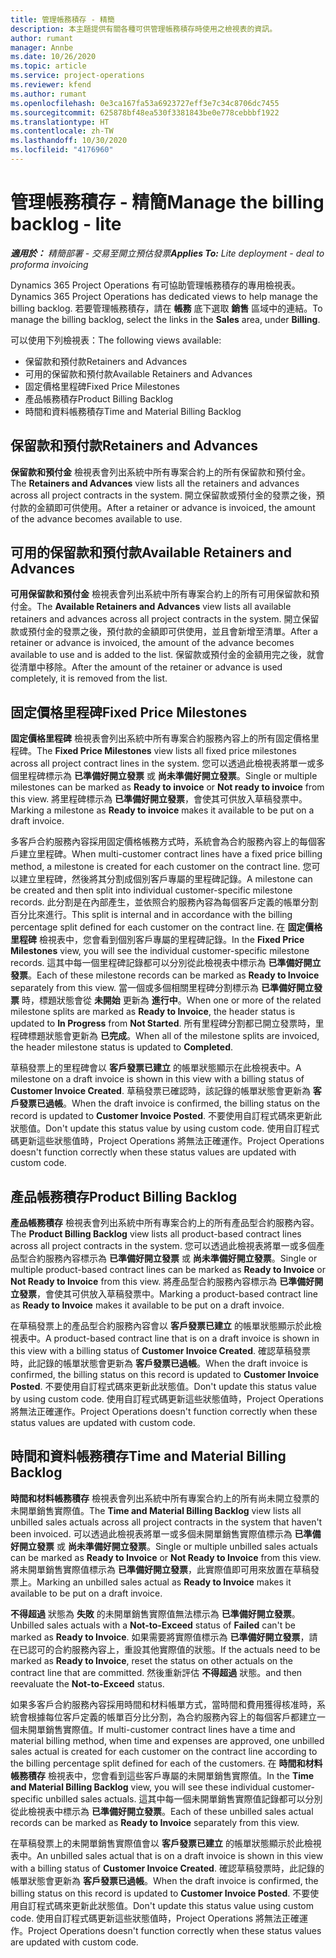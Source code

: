 ```yaml
---
title: 管理帳務積存 - 精簡
description: 本主題提供有關各種可供管理帳務積存時使用之檢視表的資訊。
author: rumant
manager: Annbe
ms.date: 10/26/2020
ms.topic: article
ms.service: project-operations
ms.reviewer: kfend
ms.author: rumant
ms.openlocfilehash: 0e3ca167fa53a6923727eff3e7c34c8706dc7455
ms.sourcegitcommit: 625878bf48ea530f3381843be0e778cebbbf1922
ms.translationtype: HT
ms.contentlocale: zh-TW
ms.lasthandoff: 10/30/2020
ms.locfileid: "4176960"
---
```

# <a name="manage-the-billing-backlog---lite"></a><span data-ttu-id="3eb9d-103">管理帳務積存 - 精簡</span><span class="sxs-lookup"><span data-stu-id="3eb9d-103">Manage the billing backlog - lite</span></span>

<span data-ttu-id="3eb9d-104">_**適用於：** 精簡部署 - 交易至開立預估發票_</span><span class="sxs-lookup"><span data-stu-id="3eb9d-104">_**Applies To:** Lite deployment - deal to proforma invoicing_</span></span>

<span data-ttu-id="3eb9d-105">Dynamics 365 Project Operations 有可協助管理帳務積存的專用檢視表。</span><span class="sxs-lookup"><span data-stu-id="3eb9d-105">Dynamics 365 Project Operations has dedicated views to help manage the billing backlog.</span></span> <span data-ttu-id="3eb9d-106">若要管理帳務積存，請在 **帳務** 底下選取 **銷售** 區域中的連結。</span><span class="sxs-lookup"><span data-stu-id="3eb9d-106">To manage the billing backlog, select the links in the **Sales** area, under **Billing**.</span></span> 

<span data-ttu-id="3eb9d-107">可以使用下列檢視表：</span><span class="sxs-lookup"><span data-stu-id="3eb9d-107">The following views available:</span></span>

- <span data-ttu-id="3eb9d-108">保留款和預付款</span><span class="sxs-lookup"><span data-stu-id="3eb9d-108">Retainers and Advances</span></span>
- <span data-ttu-id="3eb9d-109">可用的保留款和預付款</span><span class="sxs-lookup"><span data-stu-id="3eb9d-109">Available Retainers and Advances</span></span>
- <span data-ttu-id="3eb9d-110">固定價格里程碑</span><span class="sxs-lookup"><span data-stu-id="3eb9d-110">Fixed Price Milestones</span></span>
- <span data-ttu-id="3eb9d-111">產品帳務積存</span><span class="sxs-lookup"><span data-stu-id="3eb9d-111">Product Billing Backlog</span></span>
- <span data-ttu-id="3eb9d-112">時間和資料帳務積存</span><span class="sxs-lookup"><span data-stu-id="3eb9d-112">Time and Material Billing Backlog</span></span>

## <a name="retainers-and-advances"></a><span data-ttu-id="3eb9d-113">保留款和預付款</span><span class="sxs-lookup"><span data-stu-id="3eb9d-113">Retainers and Advances</span></span>

<span data-ttu-id="3eb9d-114">**保留款和預付金** 檢視表會列出系統中所有專案合約上的所有保留款和預付金。</span><span class="sxs-lookup"><span data-stu-id="3eb9d-114">The **Retainers and Advances** view lists all the retainers and advances across all project contracts in the system.</span></span> <span data-ttu-id="3eb9d-115">開立保留款或預付金的發票之後，預付款的金額即可供使用。</span><span class="sxs-lookup"><span data-stu-id="3eb9d-115">After a retainer or advance is invoiced, the amount of the advance becomes available to use.</span></span>

## <a name="available-retainers-and-advances"></a><span data-ttu-id="3eb9d-116">可用的保留款和預付款</span><span class="sxs-lookup"><span data-stu-id="3eb9d-116">Available Retainers and Advances</span></span>

<span data-ttu-id="3eb9d-117">**可用保留款和預付金** 檢視表會列出系統中所有專案合約上的所有可用保留款和預付金。</span><span class="sxs-lookup"><span data-stu-id="3eb9d-117">The **Available Retainers and Advances** view lists all available retainers and advances across all project contracts in the system.</span></span> <span data-ttu-id="3eb9d-118">開立保留款或預付金的發票之後，預付款的金額即可供使用，並且會新增至清單。</span><span class="sxs-lookup"><span data-stu-id="3eb9d-118">After a retainer or advance is invoiced, the amount of the advance becomes available to use and is added to the list.</span></span> <span data-ttu-id="3eb9d-119">保留款或預付金的金額用完之後，就會從清單中移除。</span><span class="sxs-lookup"><span data-stu-id="3eb9d-119">After the amount of the retainer or advance is used completely, it is removed from the list.</span></span>

## <a name="fixed-price-milestones"></a><span data-ttu-id="3eb9d-120">固定價格里程碑</span><span class="sxs-lookup"><span data-stu-id="3eb9d-120">Fixed Price Milestones</span></span>

<span data-ttu-id="3eb9d-121">**固定價格里程碑** 檢視表會列出系統中所有專案合約服務內容上的所有固定價格里程碑。</span><span class="sxs-lookup"><span data-stu-id="3eb9d-121">The **Fixed Price Milestones** view lists all fixed price milestones across all project contract lines in the system.</span></span> <span data-ttu-id="3eb9d-122">您可以透過此檢視表將單一或多個里程碑標示為 **已準備好開立發票** 或 **尚未準備好開立發票**。</span><span class="sxs-lookup"><span data-stu-id="3eb9d-122">Single or multiple milestones can be marked as **Ready to invoice** or **Not ready to invoice** from this view.</span></span> <span data-ttu-id="3eb9d-123">將里程碑標示為 **已準備好開立發票**，會使其可供放入草稿發票中。</span><span class="sxs-lookup"><span data-stu-id="3eb9d-123">Marking a milestone as **Ready to invoice** makes it available to be put on a draft invoice.</span></span>

<span data-ttu-id="3eb9d-124">多客戶合約服務內容採用固定價格帳務方式時，系統會為合約服務內容上的每個客戶建立里程碑。</span><span class="sxs-lookup"><span data-stu-id="3eb9d-124">When multi-customer contract lines have a fixed price billing method, a milestone is created for each customer on the contract line.</span></span> <span data-ttu-id="3eb9d-125">您可以建立里程碑，然後將其分割成個別客戶專屬的里程碑記錄。</span><span class="sxs-lookup"><span data-stu-id="3eb9d-125">A milestone can be created and then split into individual customer-specific milestone records.</span></span> <span data-ttu-id="3eb9d-126">此分割是在內部產生，並依照合約服務內容為每個客戶定義的帳單分割百分比來進行。</span><span class="sxs-lookup"><span data-stu-id="3eb9d-126">This split is internal and in accordance with the billing percentage split defined for each customer on the contract line.</span></span> <span data-ttu-id="3eb9d-127">在 **固定價格里程碑** 檢視表中，您會看到個別客戶專屬的里程碑記錄。</span><span class="sxs-lookup"><span data-stu-id="3eb9d-127">In the **Fixed Price Milestones** view, you will see the individual customer-specific milestone records.</span></span> <span data-ttu-id="3eb9d-128">這其中每一個里程碑記錄都可以分別從此檢視表中標示為 **已準備好開立發票**。</span><span class="sxs-lookup"><span data-stu-id="3eb9d-128">Each of these milestone records can be marked as **Ready to Invoice** separately from this view.</span></span> <span data-ttu-id="3eb9d-129">當一個或多個相關里程碑分割標示為 **已準備好開立發票** 時，標題狀態會從 **未開始** 更新為 **進行中**。</span><span class="sxs-lookup"><span data-stu-id="3eb9d-129">When one or more of the related milestone splits are marked as **Ready to Invoice**, the header status is updated to **In Progress** from **Not Started**.</span></span> <span data-ttu-id="3eb9d-130">所有里程碑分割都已開立發票時，里程碑標題狀態會更新為 **已完成**。</span><span class="sxs-lookup"><span data-stu-id="3eb9d-130">When all of the milestone splits are invoiced, the header milestone status is updated to **Completed**.</span></span>

<span data-ttu-id="3eb9d-131">草稿發票上的里程碑會以 **客戶發票已建立** 的帳單狀態顯示在此檢視表中。</span><span class="sxs-lookup"><span data-stu-id="3eb9d-131">A milestone on a draft invoice is shown in this view with a billing status of **Customer Invoice Created**.</span></span> <span data-ttu-id="3eb9d-132">草稿發票已確認時，該記錄的帳單狀態會更新為 **客戶發票已過帳**。</span><span class="sxs-lookup"><span data-stu-id="3eb9d-132">When the draft invoice is confirmed, the billing status on the record is updated to **Customer Invoice Posted**.</span></span> <span data-ttu-id="3eb9d-133">不要使用自訂程式碼來更新此狀態值。</span><span class="sxs-lookup"><span data-stu-id="3eb9d-133">Don't update this status value by using custom code.</span></span> <span data-ttu-id="3eb9d-134">使用自訂程式碼更新這些狀態值時，Project Operations 將無法正確運作。</span><span class="sxs-lookup"><span data-stu-id="3eb9d-134">Project Operations doesn't function correctly when these status values are updated with custom code.</span></span>

## <a name="product-billing-backlog"></a><span data-ttu-id="3eb9d-135">產品帳務積存</span><span class="sxs-lookup"><span data-stu-id="3eb9d-135">Product Billing Backlog</span></span>

<span data-ttu-id="3eb9d-136">**產品帳務積存** 檢視表會列出系統中所有專案合約上的所有產品型合約服務內容。</span><span class="sxs-lookup"><span data-stu-id="3eb9d-136">The **Product Billing Backlog** view lists all product-based contract lines across all project contracts in the system.</span></span> <span data-ttu-id="3eb9d-137">您可以透過此檢視表將單一或多個產品型合約服務內容標示為 **已準備好開立發票** 或 **尚未準備好開立發票**。</span><span class="sxs-lookup"><span data-stu-id="3eb9d-137">Single or multiple product-based contract lines can be marked as **Ready to Invoice** or **Not Ready to Invoice** from this view.</span></span> <span data-ttu-id="3eb9d-138">將產品型合約服務內容標示為 **已準備好開立發票**，會使其可供放入草稿發票中。</span><span class="sxs-lookup"><span data-stu-id="3eb9d-138">Marking a product-based contract line as **Ready to Invoice** makes it available to be put on a draft invoice.</span></span>

<span data-ttu-id="3eb9d-139">在草稿發票上的產品型合約服務內容會以 **客戶發票已建立** 的帳單狀態顯示於此檢視表中。</span><span class="sxs-lookup"><span data-stu-id="3eb9d-139">A product-based contract line that is on a draft invoice is shown in this view with a billing status of **Customer Invoice Created**.</span></span> <span data-ttu-id="3eb9d-140">確認草稿發票時，此記錄的帳單狀態會更新為 **客戶發票已過帳**。</span><span class="sxs-lookup"><span data-stu-id="3eb9d-140">When the draft invoice is confirmed, the billing status on this record is updated to **Customer Invoice Posted**.</span></span> <span data-ttu-id="3eb9d-141">不要使用自訂程式碼來更新此狀態值。</span><span class="sxs-lookup"><span data-stu-id="3eb9d-141">Don't update this status value by using custom code.</span></span> <span data-ttu-id="3eb9d-142">使用自訂程式碼更新這些狀態值時，Project Operations 將無法正確運作。</span><span class="sxs-lookup"><span data-stu-id="3eb9d-142">Project Operations doesn't function correctly when these status values are updated with custom code.</span></span>

## <a name="time-and-material-billing-backlog"></a><span data-ttu-id="3eb9d-143">時間和資料帳務積存</span><span class="sxs-lookup"><span data-stu-id="3eb9d-143">Time and Material Billing Backlog</span></span>

<span data-ttu-id="3eb9d-144">**時間和材料帳務積存** 檢視表會列出系統中所有專案合約上的所有尚未開立發票的未開單銷售實際值。</span><span class="sxs-lookup"><span data-stu-id="3eb9d-144">The **Time and Material Billing Backlog** view lists all unbilled sales actuals across all project contracts in the system that haven't been invoiced.</span></span> <span data-ttu-id="3eb9d-145">可以透過此檢視表將單一或多個未開單銷售實際值標示為 **已準備好開立發票** 或 **尚未準備好開立發票**。</span><span class="sxs-lookup"><span data-stu-id="3eb9d-145">Single or multiple unbilled sales actuals can be marked as **Ready to Invoice** or **Not Ready to Invoice** from this view.</span></span> <span data-ttu-id="3eb9d-146">將未開單銷售實際值標示為 **已準備好開立發票**，此實際值即可用來放置在草稿發票上。</span><span class="sxs-lookup"><span data-stu-id="3eb9d-146">Marking an unbilled sales actual as **Ready to Invoice** makes it available to be put on a draft invoice.</span></span>

<span data-ttu-id="3eb9d-147">**不得超過** 狀態為 **失敗** 的未開單銷售實際值無法標示為 **已準備好開立發票**。</span><span class="sxs-lookup"><span data-stu-id="3eb9d-147">Unbilled sales actuals with a **Not-to-Exceed** status of **Failed** can't be marked as **Ready to Invoice**.</span></span> <span data-ttu-id="3eb9d-148">如果需要將實際值標示為 **已準備好開立發票**，請在已認可的合約服務內容上，重設其他實際值的狀態。</span><span class="sxs-lookup"><span data-stu-id="3eb9d-148">If the actuals need to be marked as **Ready to Invoice**, reset the status on other actuals on the contract line that are committed.</span></span> <span data-ttu-id="3eb9d-149">然後重新評估 **不得超過** 狀態。</span><span class="sxs-lookup"><span data-stu-id="3eb9d-149">and then reevaluate the **Not-to-Exceed** status.</span></span>

<span data-ttu-id="3eb9d-150">如果多客戶合約服務內容採用時間和材料帳單方式，當時間和費用獲得核准時，系統會根據每位客戶定義的帳單百分比分割，為合約服務內容上的每個客戶都建立一個未開單銷售實際值。</span><span class="sxs-lookup"><span data-stu-id="3eb9d-150">If multi-customer contract lines have a time and material billing method, when time and expenses are approved, one unbilled sales actual is created for each customer on the contract line according to the billing percentage split defined for each of the customers.</span></span> <span data-ttu-id="3eb9d-151">在 **時間和材料帳務積存** 檢視表中，您會看到這些客戶專屬的未開單銷售實際值。</span><span class="sxs-lookup"><span data-stu-id="3eb9d-151">In the **Time and Material Billing Backlog** view, you will see these individual customer-specific unbilled sales actuals.</span></span> <span data-ttu-id="3eb9d-152">這其中每一個未開單銷售實際值記錄都可以分別從此檢視表中標示為 **已準備好開立發票**。</span><span class="sxs-lookup"><span data-stu-id="3eb9d-152">Each of these unbilled sales actual records can be marked as **Ready to Invoice** separately from this view.</span></span>

<span data-ttu-id="3eb9d-153">在草稿發票上的未開單銷售實際值會以 **客戶發票已建立** 的帳單狀態顯示於此檢視表中。</span><span class="sxs-lookup"><span data-stu-id="3eb9d-153">An unbilled sales actual that is on a draft invoice is shown in this view with a billing status of **Customer Invoice Created**.</span></span> <span data-ttu-id="3eb9d-154">確認草稿發票時，此記錄的帳單狀態會更新為 **客戶發票已過帳**。</span><span class="sxs-lookup"><span data-stu-id="3eb9d-154">When the draft invoice is confirmed, the billing status on this record is updated to **Customer Invoice Posted**.</span></span> <span data-ttu-id="3eb9d-155">不要使用自訂程式碼來更新此狀態值。</span><span class="sxs-lookup"><span data-stu-id="3eb9d-155">Don't update this status value using custom code.</span></span> <span data-ttu-id="3eb9d-156">使用自訂程式碼更新這些狀態值時，Project Operations 將無法正確運作。</span><span class="sxs-lookup"><span data-stu-id="3eb9d-156">Project Operations doesn't function correctly when these status values are updated with custom code.</span></span>
